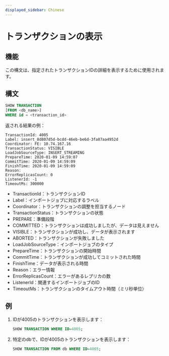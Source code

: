 ```yaml
---
displayed_sidebar: Chinese
---
```


# トランザクションの表示

## 機能

この構文は、指定されたトランザクションIDの詳細を表示するために使用されます。

## 構文

```sql
SHOW TRANSACTION
[FROM <db_name>]
WHERE id = <transaction_id>
```

返される結果の例：

```plain text
TransactionId: 4005
Label: insert_8d807d5d-bcdd-46eb-be6d-3fa87aa4952d
Coordinator: FE: 10.74.167.16
TransactionStatus: VISIBLE
LoadJobSourceType: INSERT_STREAMING
PrepareTime: 2020-01-09 14:59:07
CommitTime: 2020-01-09 14:59:09
FinishTime: 2020-01-09 14:59:09
Reason:
ErrorReplicasCount: 0
ListenerId: -1
TimeoutMs: 300000
```

* TransactionId：トランザクションID
* Label：インポートジョブに対応するラベル
* Coordinator：トランザクションの調整を担当するノード
* TransactionStatus：トランザクションの状態
* PREPARE：準備段階
* COMMITTED：トランザクションは成功しましたが、データは見えません
* VISIBLE：トランザクションが成功し、データが表示されます
* ABORTED：トランザクションが失敗しました
* LoadJobSourceType：インポートジョブのタイプ
* PrepareTime：トランザクションの開始時間
* CommitTime：トランザクションが成功してコミットされた時間
* FinishTime：データが表示される時間
* Reason：エラー情報
* ErrorReplicasCount：エラーがあるレプリカの数
* ListenerId：関連するインポートジョブのID
* TimeoutMs：トランザクションのタイムアウト時間（ミリ秒単位）

## 例

1. IDが4005のトランザクションを表示します：

    ```sql
    SHOW TRANSACTION WHERE ID=4005;
    ```

2. 特定のdbで、IDが4005のトランザクションを表示します：

    ```sql
    SHOW TRANSACTION FROM db WHERE ID=4005;
    ```
